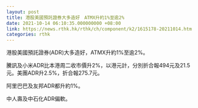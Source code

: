 ```yaml
---
layout: post
title: 港股美國預託證券大多造好　ATMX升約1%至逾2%
date: 2021-10-14 06:10:35.000000000 +08:00
link: https://news.rthk.hk/rthk/ch/component/k2/1615178-20211014.htm
categories: rthk
---
```


港股美國預託證券(ADR)大多造好，ATMX升約1%至逾2%。

騰訊及小米ADR比本港周二收市價升2%，以港元計，分別折合報494元及21.5元。美團ADR升2.5%，折合報275.7元。

阿里巴巴及友邦ADR都升約1%。

中人壽及中石化ADR偏軟。
